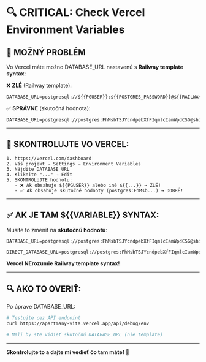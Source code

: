 # 🔍 CRITICAL: Check Vercel Environment Variables

## 🚨 MOŽNÝ PROBLÉM

Vo Vercel máte možno DATABASE_URL nastavenú s **Railway template syntax**:

❌ **ZLÉ** (Railway template):
```
DATABASE_URL=postgresql://${{PGUSER}}:${{POSTGRES_PASSWORD}}@${{RAILWAY_PRIVATE_DOMAIN}}:5432/${{PGDATABASE}}
```

✅ **SPRÁVNE** (skutočná hodnota):
```
DATABASE_URL=postgresql://postgres:FhMsbTSJYcndpebXfFIqmlcIamWpdCSG@shinkansen.proxy.rlwy.net:20490/railway
```

---

## 🎯 SKONTROLUJTE VO VERCEL:

```
1. https://vercel.com/dashboard
2. Váš projekt → Settings → Environment Variables
3. Nájdite DATABASE_URL
4. Kliknite "..." → Edit
5. SKONTROLUJTE hodnotu:
   - ❌ Ak obsahuje ${{PGUSER}} alebo iné ${{...}} → ZLÉ!
   - ✅ Ak obsahuje skutočné hodnoty (postgres:FhMsb...) → DOBRÉ!
```

---

## ✅ AK JE TAM ${{VARIABLE}} SYNTAX:

Musíte to zmeniť na **skutočnú hodnotu**:

```
DATABASE_URL=postgresql://postgres:FhMsbTSJYcndpebXfFIqmlcIamWpdCSG@shinkansen.proxy.rlwy.net:20490/railway

DIRECT_DATABASE_URL=postgresql://postgres:FhMsbTSJYcndpebXfFIqmlcIamWpdCSG@shinkansen.proxy.rlwy.net:20490/railway
```

**Vercel NErozumie Railway template syntax!**

---

## 🔍 AKO TO OVERIŤ:

Po úprave DATABASE_URL:

```bash
# Testujte cez API endpoint
curl https://apartmany-vita.vercel.app/api/debug/env

# Mali by ste vidieť skutočnú DATABASE_URL (nie template)
```

---

**Skontrolujte to a dajte mi vedieť čo tam máte!** 🎯
